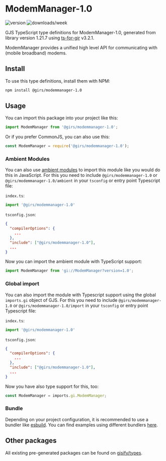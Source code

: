 
# ModemManager-1.0

![version](https://img.shields.io/npm/v/@girs/modemmanager-1.0)
![downloads/week](https://img.shields.io/npm/dw/@girs/modemmanager-1.0)


GJS TypeScript type definitions for ModemManager-1.0, generated from library version 1.21.7 using [ts-for-gir](https://github.com/gjsify/ts-for-gir) v3.2.1.

ModemManager provides a unified high level API for communicating with (mobile broadband) modems.

## Install

To use this type definitions, install them with NPM:
```bash
npm install @girs/modemmanager-1.0
```

## Usage

You can import this package into your project like this:
```ts
import ModemManager from '@girs/modemmanager-1.0';
```

Or if you prefer CommonJS, you can also use this:
```ts
const ModemManager = require('@girs/modemmanager-1.0');
```

### Ambient Modules

You can also use [ambient modules](https://github.com/gjsify/ts-for-gir/tree/main/packages/cli#ambient-modules) to import this module like you would do this in JavaScript.
For this you need to include `@girs/modemmanager-1.0` or `@girs/modemmanager-1.0/ambient` in your `tsconfig` or entry point Typescript file:

`index.ts`:
```ts
import '@girs/modemmanager-1.0'
```

`tsconfig.json`:
```json
{
  "compilerOptions": {
    ...
  },
  "include": ["@girs/modemmanager-1.0"],
  ...
}
```

Now you can import the ambient module with TypeScript support: 

```ts
import ModemManager from 'gi://ModemManager?version=1.0';
```

### Global import

You can also import the module with Typescript support using the global `imports.gi` object of GJS.
For this you need to include `@girs/modemmanager-1.0` or `@girs/modemmanager-1.0/import` in your `tsconfig` or entry point Typescript file:

`index.ts`:
```ts
import '@girs/modemmanager-1.0'
```

`tsconfig.json`:
```json
{
  "compilerOptions": {
    ...
  },
  "include": ["@girs/modemmanager-1.0"],
  ...
}
```

Now you have also type support for this, too:

```ts
const ModemManager = imports.gi.ModemManager;
```

### Bundle

Depending on your project configuration, it is recommended to use a bundler like [esbuild](https://esbuild.github.io/). You can find examples using different bundlers [here](https://github.com/gjsify/ts-for-gir/tree/main/examples).

## Other packages

All existing pre-generated packages can be found on [gjsify/types](https://github.com/gjsify/types).

